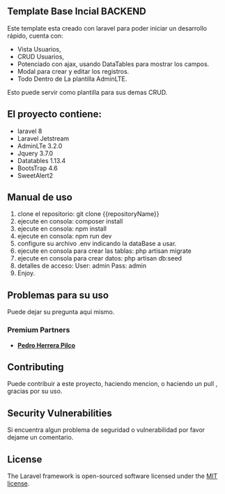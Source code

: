 
## Template Base Incial BACKEND


Este template esta creado con laravel para poder iniciar un desarrollo rápido, cuenta con:

 - Vista Usuarios, 
 - CRUD Usuarios, 
 - Potenciado con ajax, usando DataTables para mostrar los campos.
 - Modal para crear y editar los registros.
 - Todo Dentro de La plantilla AdminLTE. 
 
 Esto puede servir como plantilla para sus demas CRUD.

## El proyecto contiene:

- laravel 8
- Laravel Jetstream
- AdminLTe 3.2.0
- Jquery 3.7.0
- Datatables  1.13.4
- BootsTrap 4.6
- SweetAlert2


## Manual de uso

1. clone el repositorio: git clone {{repositoryName}}
2. ejecute en consola:  composer install
3. ejecute en consola:  npm install
4. ejecute en consola: npm run dev
5. configure su archivo .env indicando la dataBase a usar.
6. ejecute en consola para crear las tablas: php artisan migrate
7. ejecute en consola para crear datos: php artisan db:seed
8. detalles de acceso: User: admin Pass: admin
9. Enjoy.


## Problemas para su uso

Puede dejar su pregunta aquí mismo.

### Premium Partners

- **[Pedro Herrera Pilco](PHP)**


## Contributing

Puede contribuir a este proyecto, haciendo mencion, o haciendo un pull , gracias por su uso.

## Security Vulnerabilities


Si encuentra algun problema de seguridad o vulnerabilidad por favor dejame un comentario.

## License

The Laravel framework is open-sourced software licensed under the [MIT license](https://opensource.org/licenses/MIT).
